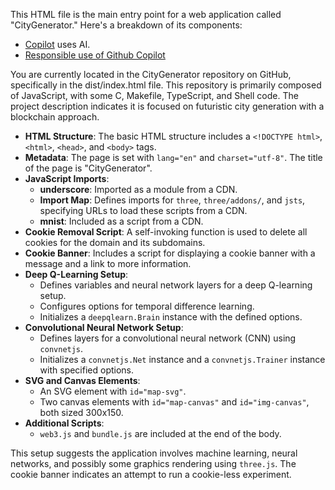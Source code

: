 This HTML file is the main entry point for a web application called "CityGenerator." Here's a breakdown of its components:

* [Copilot](https://docs.github.com/en/copilot) uses AI.
* [Responsible use of Github Copilot](https://docs.github.com/en/copilot/responsible-use-of-github-copilot-features/responsible-use-of-github-copilot-chat-in-your-ide)

You are currently located in the CityGenerator repository on GitHub, specifically in the dist/index.html file. This repository is primarily composed of JavaScript, with some C, Makefile, TypeScript, and Shell code. The project description indicates it is focused on futuristic city generation with a blockchain approach.

- **HTML Structure**: The basic HTML structure includes a `<!DOCTYPE html>`, `<html>`, `<head>`, and `<body>` tags.
- **Metadata**: The page is set with `lang="en"` and `charset="utf-8"`. The title of the page is "CityGenerator".
- **JavaScript Imports**:
  - **underscore**: Imported as a module from a CDN.
  - **Import Map**: Defines imports for `three`, `three/addons/`, and `jsts`, specifying URLs to load these scripts from a CDN.
  - **mnist**: Included as a script from a CDN.
- **Cookie Removal Script**: A self-invoking function is used to delete all cookies for the domain and its subdomains.
- **Cookie Banner**: Includes a script for displaying a cookie banner with a message and a link to more information.
- **Deep Q-Learning Setup**:
  - Defines variables and neural network layers for a deep Q-learning setup.
  - Configures options for temporal difference learning.
  - Initializes a `deepqlearn.Brain` instance with the defined options.
- **Convolutional Neural Network Setup**:
  - Defines layers for a convolutional neural network (CNN) using `convnetjs`.
  - Initializes a `convnetjs.Net` instance and a `convnetjs.Trainer` instance with specified options.
- **SVG and Canvas Elements**: 
  - An SVG element with `id="map-svg"`.
  - Two canvas elements with `id="map-canvas"` and `id="img-canvas"`, both sized 300x150.
- **Additional Scripts**: 
  - `web3.js` and `bundle.js` are included at the end of the body.

This setup suggests the application involves machine learning, neural networks, and possibly some graphics rendering using `three.js`. The cookie banner indicates an attempt to run a cookie-less experiment.
